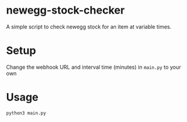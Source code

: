 # newegg-stock-checker

A simple script to check newegg stock for an item at variable times.

# Setup

Change the webhook URL and interval time (minutes) in ``` main.py ``` to your own

# Usage

``` python3 main.py ```
